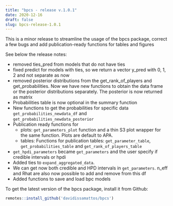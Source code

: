 ```yaml
---
title: "bpcs - release v.1.0.1"
date: 2020-12-16
draft: false
slug: bpcs-release-1.0.1
---
```


This is a minor release to streamline the usage of the bpcs package, correct a few bugs and add publication-ready functions for tables and figures

See below the release notes:

* removed ties_pred from models that do not have ties
* fixed predict for models with ties, so we return a vector y_pred with 0, 1, 2 and not separate as now
* removed posterior distributions from the get_rank_of_players and get_probabilities. Now we have new functions to obtain the data frame or the posterior distributions separately. The posterior is now returned as matrix
* Probabilities table is now optional in the summary function
* New functions to get the probabilities for specific data `get_probabilities_newdata_df` and `get_probabilities_newdata_posterior`
* Publication ready functions for 
  - plots: `get_parameters_plot` function and a thin S3 plot wrapper for the same function. Plots are default to APA.
  - tables: Functions for publication tables: `get_parameter_table`, `get_probabilities_table` and `get_rank_of_players_table`
* `get_hpdi_parameters`  became `get_parameters` and the user specify if credible intervals or hpdi
* Added ties to `expand_aggregated_data`.
* We can get now both credible and HPD intervals in `get_parameters`. n_eff and Rhat are also now possible to add and remove from this df
* Added functions to save and load bpc models

To get the latest version of the bpcs package, install it from Github:

```r
remotes::install_github('davidissamattos/bpcs')
```